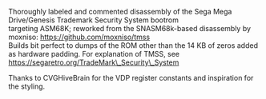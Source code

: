 Thoroughly labeled and commented disassembly of the Sega Mega Drive/Genesis Trademark Security System bootrom  
targeting ASM68K; reworked from the SNASM68k-based disassembly by moxniso: https://github.com/moxniso/tmss  
Builds bit perfect to dumps of the ROM other than the 14 KB of zeros added as hardware padding.
For explanation of TMSS,  see https://segaretro.org/TradeMark\_Security\_System 
   
Thanks to CVGHiveBrain for the VDP register constants and inspiration for the styling.